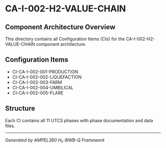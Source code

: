 # CA-I-002-H2-VALUE-CHAIN

## Component Architecture Overview
This directory contains all Configuration Items (CIs) for the CA-I-002-H2-VALUE-CHAIN component architecture.

## Configuration Items
- CI-CA-I-002-001-PRODUCTION
- CI-CA-I-002-002-LIQUEFACTION
- CI-CA-I-002-003-FARM
- CI-CA-I-002-004-UMBILICAL
- CI-CA-I-002-005-FLARE

## Structure
Each CI contains all 11 UTCS phases with phase documentation and data files.

---
*Generated by AMPEL360 H₂-BWB-Q Framework*
